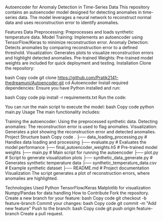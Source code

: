 Autoencoder for Anomaly Detection in Time-Series Data
This repository contains an autoencoder model designed for detecting anomalies in time-series data. The model leverages a neural network to reconstruct normal data and uses reconstruction error to identify anomalies.

Features
Data Preprocessing: Preprocesses and loads synthetic temperature data.
Model Training: Implements an autoencoder using TensorFlow/Keras to minimize reconstruction error.
Anomaly Detection: Detects anomalies by comparing reconstruction error to a defined threshold.
Visualization: Generates plots to visualize reconstruction errors and highlight detected anomalies.
Pre-trained Weights: Pre-trained model weights are included for quick deployment and testing.
Installation
Clone the repository:

bash
Copy code
git clone https://github.com/Pratik2141-thedreamuni/Autoencoder.git
cd Autoencoder
Install required dependencies: Ensure you have Python installed and run:

bash
Copy code
pip install -r requirements.txt
Run the code:

You can run the main script to execute the model:
bash
Copy code
python main.py
Usage
The main functionality includes:

Training the autoencoder: Using the preprocessed synthetic data.
Detecting anomalies: The reconstruction error is used to flag anomalies.
Visualization: Generates a plot showing the reconstruction error and detected anomalies.
Project Structure
bash
Copy code
.
├── data_loading_processing.py    # Handles data loading and processing
├── evaluate.py                   # Evaluates the model performance
├── final_autoencoder_weights.h5   # Pre-trained model weights
├── main.py                       # Main script for running the autoencoder
├── plot.py                       # Script to generate visualization plots
├── synthetic_data_generate.py     # Generates synthetic temperature data
├── synthetic_temperature_data.csv # Example synthetic dataset
├── README.md                     # Project documentation
Visualization
The script generates a plot of reconstruction errors, where anomalies are highlighted.


Technologies Used
Python
TensorFlow/Keras
Matplotlib for visualization
Numpy/Pandas for data handling
How to Contribute
Fork the repository.
Create a new branch for your feature:
bash
Copy code
git checkout -b feature-branch
Commit your changes:
bash
Copy code
git commit -m "Add new feature"
Push to the branch:
bash
Copy code
git push origin feature-branch
Create a pull request.
